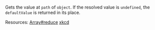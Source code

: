Gets the value at <code>path</code> of <code>object</code>. If the resolved value is <code>undefined</code>, the <code>defaultValue</code> is returned in its place.

Resources: [Array#reduce](https://developer.mozilla.org/docs/Web/JavaScript/Reference/Global_Objects/Array/reduce) [xkcd](https://xkcd.com/1171/)
